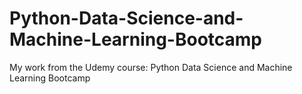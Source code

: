 # Python-Data-Science-and-Machine-Learning-Bootcamp
My work from the Udemy course: Python Data Science and Machine Learning Bootcamp

